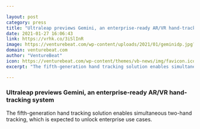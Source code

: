 ```yaml
---

layout: post
category: press
title: "Ultraleap previews Gemini, an enterprise-ready AR/VR hand-tracking system"
date: 2021-01-27 16:06:43
link: https://vrhk.co/3iSlInR
image: https://venturebeat.com/wp-content/uploads/2021/01/geminidp.jpg?w=1200&strip=all
domain: venturebeat.com
author: "VentureBeat"
icon: https://venturebeat.com/wp-content/themes/vb-news/img/favicon.ico
excerpt: "The fifth-generation hand tracking solution enables simultaneous two-hand tracking, which is expected to unlock enterprise use cases."

---
```


### Ultraleap previews Gemini, an enterprise-ready AR/VR hand-tracking system

The fifth-generation hand tracking solution enables simultaneous two-hand tracking, which is expected to unlock enterprise use cases.
